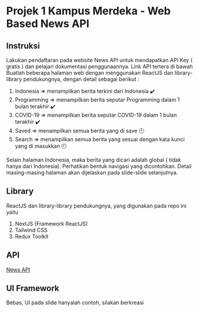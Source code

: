 # Projek 1 Kampus Merdeka - Web Based News API

## Instruksi
Lakukan pendaftaran pada website News API untuk mendapatkan API Key ( gratis ) dan pelajari
dokumentasi penggunaannya. Link API tertera di bawah
Buatlah beberapa halaman web dengan menggunakan ReactJS dan library-library pendukungnya,
dengan detail sebagai berikut :
1. Indonesia => menampilkan berita terkini dari Indonesia :heavy_check_mark:
2. Programming => menampilkan berita seputar Programming dalam 1 bulan terakhir :heavy_check_mark:
3. COVID-19 => menampilkan berita seputar COVID-19 dalam 1 bulan terakhir :heavy_check_mark:
4. Saved => menampilkan semua berita yang di save :clock9:
5. Search => menampilkan semua berita yang sesuai dengan kata kunci yang di masukkan :clock9:

Selain halaman Indonesia, maka berita yang dicari adalah global ( tidak hanya dari Indonesia).
Perhatikan bentuk navigasi yang dicontohkan.
Detail masing-masing halaman akan dijelaskan pada slide-slide selanjutnya.

## Library
ReactJS dan library-library pendukungnya, yang digunakan pada repo ini yaitu
1. NextJS (Framework ReactJS)
3. Tailwind CSS
2. Redux Toolkit

## API
[News API](https://newsapi.org)

## UI Framework
Bebas, UI pada slide hanyalah contoh, silakan berkreasi